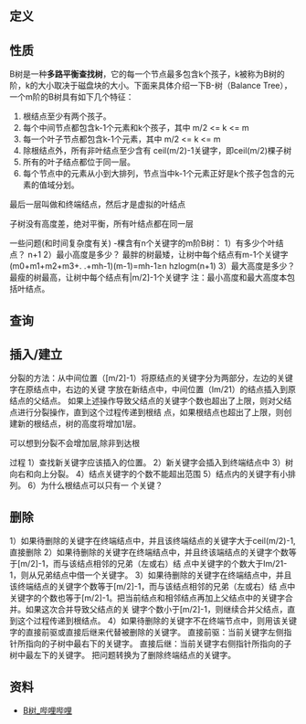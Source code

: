 ## 定义

## 性质

B树是一种**多路平衡查找树**，它的每一个节点最多包含k个孩子，k被称为B树的阶，k的大小取决于磁盘块的大小。下面来具体介绍一下B-树（Balance Tree），一个m阶的B树具有如下几个特征：

1. 根结点至少有两个孩子。  
2. 每个中间节点都包含k-1个元素和k个孩子，其中 m/2 <= k <= m  
3. 每一个叶子节点都包含k-1个元素，其中 m/2 <= k <= m  
3. 除根结点外，所有非叶结点至少含有 ceil(m/2)-1关键字，即ceil(m/2)棵子树
4. 所有的叶子结点都位于同一层。  
5. 每个节点中的元素从小到大排列，节点当中k-1个元素正好是k个孩子包含的元素的值域分划。

最后一层叫做和终端结点，然后才是虚拟的叶结点

子树没有高度差，绝对平衡，所有叶结点都在同一层


一些问题(和时间复杂度有关)
-棵含有n个关键字的m阶B树：
1）有多少个叶结点？ n+1
2）最小高度是多少？ 最胖的树最矮，让树中每个结点有m-1个关键字
(m0+m1+m2+m3+.  .+mh-1)(m-1)=mh-1≥n
hzlogm(n+1)
3）最大高度是多少？
最瘦的树最高，让树中每个结点有|m/2]-1个关键字
注：最小高度和最大高度本包括叶结点。

## 查询

##  插入/建立

分裂的方法：从中间位置（[m/2]-1）将原结点的关键字分为两部分，左边的关键字在原结点中，右边的关键
字放在新结点中，中间位置（Im/21）的结点插入到原结点的父结点。
如果上述操作导致父结点的关键字个数也超出了上限，则对父结点进行分裂操作，直到这个过程传递到根结
点，如果根结点也超出了上限，则创建新的根结点，树的高度将增加1层。

可以想到分裂不会增加层,除非到达根

过程
1）查找新关键字应该插入的位置。
2）新关键字会插入到终端结点中
3）树向右和向上分裂。
4）结点关键字的个数不能超出范围
5）结点内的关键字有小排列。
6）为什么根结点可以只有一
个关键？

## 删除

1）如果待删除的关键字在终端结点中，并且该终端结点的关键字大于ceil(m/2)-1,直接删除
2）如果待删除的关键字在终端结点中，并且终该端结点的关键字个数等于[m/2]-1，而与该结点相邻的兄弟（左或右）结
点中关键字的个数大于Im/21-1，则从兄弟结点中借一个关键字。
3）如果待删除的关键字在终端结点中，并且该终端结点的关键字个数等于[m/2]-1，而与该结点相邻的兄弟（左或右）结
点中关键字的个数也等于[m/2]-1。把当前结点和相邻结点再加上父结点中的关键字合并。如果这次合并导致父结点的关
键字个数小于[m/2]-1，则继续合并父结点，直到这个过程传递到根结点。
4）如果待删除的关键字不在终端节点中，则用该关键字的直接前驱或直接后继来代替被删除的关键字。
直接前驱：当前关键字左侧指针所指向的子树中最右下的关键字。
直接后继：当前关键字右侧指针所指向的子树中最左下的关键字。
把问题转换为了删除终端结点的关键字。

## 资料

- [B树_哔哩哔哩](https://www.bilibili.com/video/BV12K4y1m71b)
